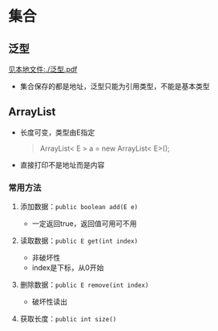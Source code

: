 # 集合

## 泛型
[见本地文件:./泛型.pdf](./泛型.pdf)
- 集合保存的都是地址，泛型只能为引用类型，不能是基本类型
## ArrayList
- 长度可变，类型由E指定
    > ArrayList< E > a = new ArrayList< E>();

- 直接打印不是地址而是内容
 
### 常用方法
1. 添加数据：`public boolean add(E e)`
    - 一定返回true，返回值可用可不用

2. 读取数据：`public E get(int index)`
    - 非破坏性
    - index是下标，从0开始

3. 删除数据：`public E remove(int index)`
    - 破坏性读出
  
4. 获取长度：`public int size()`